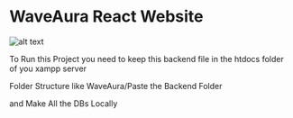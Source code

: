 # WaveAura React Website

![alt text](<WaveAura React Wesite UI.png>)


To Run this Project you need to keep this backend file in the htdocs folder of you xampp server

Folder Structure like 
WaveAura/Paste the Backend Folder

and Make All the DBs Locally

